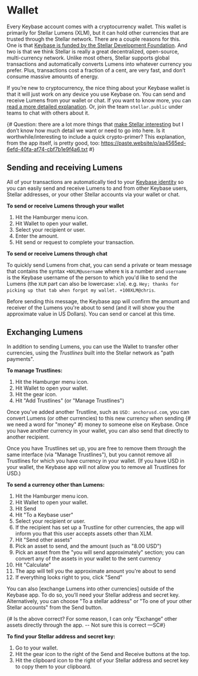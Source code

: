 # Wallet

Every Keybase account comes with a cryptocurrency wallet. This wallet is primarily for Stellar Lumens (XLM), but it can hold other currencies that are trusted through the Stellar network. There are a couple reasons for this. One is that [Keybase is funded by the Stellar Development Foundation](https://keybase.io/blog/keybase-stellar). And two is that we think Stellar is really a great decentralized, open-source, multi-currency network. Unlike most others, Stellar supports global transactions and automatically converts Lumens into whatever currency you prefer. Plus, transactions cost a fraction of a cent, are very fast, and don’t consume massive amounts of energy. 

If you’re new to cryptocurrency, the nice thing about your Keybase wallet is that it will just work on any device you use Keybase on. You can send and receive Lumens from your wallet or chat.  If you want to know more, you can [read a more detailed explanation](https://keybase.io/blog/keybase-stellar-launch). Or, join the team `stellar.public` under teams to chat with others about it.

{# Question: there are a lot more things that [make Stellar interesting](https://www.stellar.org/overview) but I don’t know how much detail we want or need to go into here. Is it worthwhile/interesting to include a quick crypto-primer? This explanation, from the app itself, is pretty good, too: https://paste.website/p/aa4565ed-6efd-40fa-af74-cbf7b1e9f4a6.txt #}

## Sending and receiving Lumens
All of your transactions are automatically tied to your [Keybase identity](/people) so you can easily send and receive Lumens to and from other Keybase users, Stellar addresses, or your other Stellar accounts via your wallet or chat.

**To send or receive Lumens through your wallet**
1. Hit the Hamburger menu icon.
2. Hit Wallet to open your wallet.
3. Select your recipient or user.
4. Enter the amount.
5. Hit send or request to complete your transaction.

**To send or receive Lumens through chat**

To quickly send Lumens from chat, you can send a private or team message that contains the syntax `+NXLM@username` where `N` is a number and `username` is the Keybase username of the person to which you'd like to send the Lumens (the `XLM` part can also be lowercase: `xlm`). e.g. `Hey; thanks for picking up that tab when forgot my wallet. +100XLM@chris`.

Before sending this message, the Keybase app will confirm the amount and receiver of the Lumens you're about to send (and it will show you the approximate value in US Dollars). You can send or cancel at this time.


## Exchanging Lumens

In addition to sending Lumens, you can use the Wallet to transfer other currencies, using the *Trustlines* built into the Stellar network as "path payments".

**To manage Trustlines:**
1. Hit the Hamburger menu icon.
1. Hit Wallet to open your wallet.
1. Hit the gear icon.
1. Hit "Add Trustlines" (or "Manage Trustlines")

Once you've added another Trustline, such as `USD: anchorusd.com`, you can convert Lumens (or other currencies) to this new currency when sending {# we need a word for "money" #} money to someone else on Keybase. Once you have another currency in your wallet, you can also send that directly to another recipient.

Once you have Trustlines set up, you are free to remove them through the same interface (via "Manage Trustlines"), but you cannot remove all Trustlines for which you have currency in your wallet. (If you have USD in your wallet, the Keybase app will not allow you to remove all Trustlines for USD.) 

**To send a currency other than Lumens:**
1. Hit the Hamburger menu icon.
1. Hit Wallet to open your wallet.
1. Hit Send
1. Hit "To a Keybase user"
1. Select your recipient or user.
1. If the recipient has set up a Trustline for other currencies, the app will inform you that this user accepts assets other than XLM.
1. Hit "Send other assets"
1. Pick an asset to send, and the amount (such as "8.00 USD")
1. Pick an asset from the "you will send approximately" section; you can convert any of the assets in your wallet to the sent currency
1. Hit "Calculate"
1. The app will tell you the approximate amount you're about to send
1. If everything looks right to you, click "Send"


You can also [exchange Lumens into other currencies] outside of the Keybase app. To do so, you’ll need your Stellar address and secret key. Alternatively, you can choose "To a stellar address" or "To one of your other Stellar accounts" from the Send button. 

{# Is the above correct? For some reason, I can only “Exchange” other assets directly through the app. -- Not sure this is correct —SC#}

**To find your Stellar address and secret key:**
1. Go to your wallet.
2. Hit the gear icon to the right of the Send and Receive buttons at the top.
3. Hit the clipboard icon to the right of your Stellar address and secret key to copy them to your clipboard.
